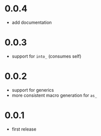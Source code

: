 # 0.0.4
 * add documentation

# 0.0.3
 * support for `into_` (consumes self)

# 0.0.2
 * support for generics
 * more consistent macro generation for `as_`

# 0.0.1
 * first release
